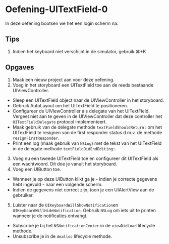 # Oefening-UITextField-0

In deze oefening bootsen we het een login scherm na.

## Tips
1. Indien het keyboard niet verschijnt in de simulator, gebruik ⌘+K

## Opgaves
1. Maak een nieuw project aan voor deze oefening.
2. Voeg in het storyboard een UITextField toe aan de reeds bestaande UIViewController.
  - Sleep een UITextField object naar de UIViewController in het storyboard.
  - Gebruik AutoLayout om het UITextField te positioneren.
  - Configureer de UIViewController als delegate van het UITextField. Vergeet niet aan te geven in de UIViewController dat deze controller het `UITextFieldDelegate` protocol implementeert.
  - Maak gebruik van de delegate methode `textFieldShouldReturn:` om het UITextField te resignen van de first responder status d.m.v. de methode `resignFirstResponder`.
  - Print een log (maak gebruik van `NSLog`) met de tekst van het UITextField in de delegate methode `textFieldDidEndEditing:`.
3. Voeg nu een tweede UITextField toe en configureer dit UITextField als een wachtwoord. Dit doe je vanuit het storyboard.
4. Voeg een UIButton toe. 
  - Wanneer je op deze UIButton klikt ga je - indien je correcte gegevens hebt ingevuld - naar een volgende scherm.
  - Indien de gegevens niet correct zijn, toon je een UIAlertView aan de gebruiker.
5. Luister naar de `UIKeyboardWillShowNotification`en `UIKeyboardWillHideNotification`. Gebruik `NSLog` om iets uit te printen wanneer je de notificaties ontvangt.
  - Subscribe je bij het `NSNotificationCenter` in de `viewDidLoad` lifecycle methode.
  - Unsubscribe je in de `dealloc` lifecycle methode.
